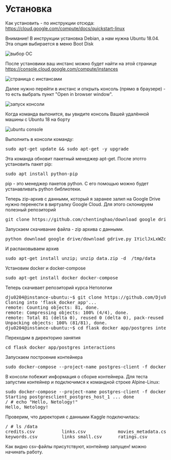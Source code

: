 # Установка

Как установить - по инструкции отсюда: https://cloud.google.com/compute/docs/quickstart-linux

Внимание! В инструкции установка Debian, а нам нужна Ubuntu 18.04. Эта опция выбирается в меню Boot Disk

![выбор ОС](https://habrastorage.org/webt/vl/dt/3m/vldt3mgct8jq3n6n9oa3pmyug_a.png "boot disk")

После установики ваш инстанс можно будет найти на этой странице https://console.cloud.google.com/compute/instances

![страница с инстансами](https://habrastorage.org/webt/cb/fx/qz/cbfxqzxqcdo0atxs9eg_c-t3jby.png "Google cloud instances")

Далее нужно перейти в инстанс и открыть консоль (прямо в браузере) - то есть выбрать пункт "Open in browser window".


![запуск консоли](https://habrastorage.org/webt/sl/up/h1/sluph1qjdyzjdct31mmsfr0lwbo.png "Instance console")

Когда команда выпонится, вы увидите консоль Вашей удалённой машины с Ubuntu 18 на борту

![ubuntu console](https://habrastorage.org/webt/n5/s1/ll/n5s1llvkezhubqqsv3ulmk_8du0.png "Консоль Ubuntu")

Выполнить в консоли команду:

<pre>
sudo apt-get update && sudo apt-get -y upgrade
</pre>

Эта команда обновит пакетный менеджер apt-get. После этотго установить пакет pip:

<pre>
sudo apt install python-pip
</pre>

pip - это менеджер пакетов python.  С его помощью можно будет устанавливать python библиотеки.

Теперь zip-архив с данными, который я заранее залил на Google Drive нужно перенести в виртуалку Google Cloud. Для этого  склонируем полезный репозиторий

<pre>
git clone https://github.com/chentinghao/download_google_drive.git
</pre>

Запускаем скачивание файла - zip архива с данными.
<pre>
python download_google_drive/download_gdrive.py 1YiclJxLxWZcHX8ObNiQaS0ZOVyyD7TX4 data.zip
</pre>

И распаковываем архив

<pre>
sudo apt-get install unzip; unzip data.zip -d  /tmp/data
</pre>

Установим docker и docker-compose

<pre>
sudo apt-get install docker docker-compose
</pre>

Теперь скачивает репозиторий курса Нетологии

<pre>
dju0204@instance-ubuntu:~$ git clone https://github.com/Dju999/flask_docker_app.git
Cloning into 'flask_docker_app'...
remote: Counting objects: 81, done.
remote: Compressing objects: 100% (4/4), done.
remote: Total 81 (delta 0), reused 0 (delta 0), pack-reused 77
Unpacking objects: 100% (81/81), done.
dju0204@instance-ubuntu:~$ cd flask_docker_app/postgres_interactions
</pre>

Переходим в директорию занятия
<pre>
cd flask_docker_app/postgres_interactions
</pre>

Запускаем построение контейнера
<pre>
sudo docker-compose --project-name postgres-client -f docker-compose.yml up --build -d
</pre>

В консоли побежит информация о сборке контейнера. Для теста запустим контейнер и подключимся к командной строке Alpine-Linux:
<pre>
sudo docker-compose --project-name postgres-client -f docker-compose.yml run --rm postgres-client
Starting postgresclient_postgres_host_1 ... done
/ # echo "Hello, Netology!"
Hello, Netology!
</pre>

Проверим, что директория с данными Kaggle подключилась:
<pre>
/ # ls /data
credits.csv          links.csv            movies_metadata.csv  ratings_small.csv
keywords.csv         links_small.csv      ratings.csv
</pre>

Как видно csv-файлы присутствуют, контейнер запущен! можно начинать работу.
